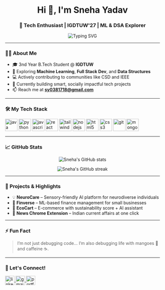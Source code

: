 <h1 align="center">Hi 👋, I'm Sneha Yadav</h1>
<h3 align="center">🚀 Tech Enthusiast | IGDTUW'27 | ML & DSA Explorer</h3>

<p align="center">
  <img src="https://readme-typing-svg.herokuapp.com?font=Fira+Code&weight=500&size=22&pause=1000&color=F75C7E&center=true&vCenter=true&width=435&lines=%20Passionate+about+AI+%7C+Web+Dev+%7C+DSA;Lifelong+Learner+%7C+Hackathon+Lover+%F0%9F%A4%96;Collaboration+%26+Impact-driven+projects+%F0%9F%92%BB" alt="Typing SVG" />
</p>


---

### 👩‍💻 About Me

- 🎓 3nd Year B.Tech Student @ **IGDTUW**
- 🧠 Exploring **Machine Learning**, **Full Stack Dev**, and **Data Structures**
- 💻 Actively contributing to communities like CSD and IEEE
- 🌱 Currently building smart, socially impactful tech projects
- 📫 Reach me at **sy0381718@gmail.com**

---

### 🛠️ My Tech Stack

<p align="left">
  <img src="https://cdn.jsdelivr.net/gh/devicons/devicon/icons/java/java-original.svg" alt="java" width="40" height="40"/>
  <img src="https://cdn.jsdelivr.net/gh/devicons/devicon/icons/python/python-original.svg" alt="python" width="40" height="40"/>
  <img src="https://cdn.jsdelivr.net/gh/devicons/devicon/icons/javascript/javascript-original.svg" alt="javascript" width="40" height="40"/>
  <img src="https://cdn.jsdelivr.net/gh/devicons/devicon/icons/react/react-original.svg" alt="react" width="40" height="40"/>
  <img src="https://cdn.jsdelivr.net/gh/devicons/devicon/icons/tailwindcss/tailwindcss-plain.svg" alt="tailwindcss" width="40" height="40"/>
  <img src="https://cdn.jsdelivr.net/gh/devicons/devicon/icons/nodejs/nodejs-original.svg" alt="nodejs" width="40" height="40"/>
  <img src="https://cdn.jsdelivr.net/gh/devicons/devicon/icons/html5/html5-original.svg" alt="html5" width="40" height="40"/>
  <img src="https://cdn.jsdelivr.net/gh/devicons/devicon/icons/css3/css3-original.svg" alt="css3" width="40" height="40"/>
  <img src="https://cdn.jsdelivr.net/gh/devicons/devicon/icons/git/git-original.svg" alt="git" width="40" height="40"/>
  <img src="https://cdn.jsdelivr.net/gh/devicons/devicon/icons/mongodb/mongodb-original.svg" alt="mongodb" width="40" height="40"/>
</p>

---

### 📈 GitHub Stats

<p align="center">
  <img src="https://github-readme-stats.vercel.app/api?username=snehayadav&show_icons=true&theme=tokyonight&hide_border=false&count_private=true" alt="Sneha's GitHub stats" />
</p>

<p align="center">
  <img src="https://github-readme-streak-stats.herokuapp.com/?user=snehayadav&theme=tokyonight&hide_border=false" alt="Sneha's GitHub streak" />
</p>

---

### 📌 Projects & Highlights

- 💡 **NeuroCare** – Sensory-friendly AI platform for neurodiverse individuals
- 💸 **Finverse** – ML-based finance management for small businesses
- 🌿 **EcoCart** – E-commerce with sustainability score + AI assistant
- 📰 **News Chrome Extension** – Indian current affairs at one click

---

### ⚡ Fun Fact

> I’m not just debugging code... I’m also debugging life with mangoes 🥭 and caffeine ☕.

---

### 🔗 Let's Connect!

<p align="left">
  <a href="https://www.linkedin.com/in/sneha-yadav-11a454283/" target="_blank">
    <img align="center" src="https://cdn.jsdelivr.net/gh/devicons/devicon/icons/linkedin/linkedin-original.svg" alt="linkedin" width="30" />
  </a>
  <a href="mailto:sy0381718@gmail.com" target="_blank">
    <img align="center" src="https://img.icons8.com/fluency/48/gmail-new.png" alt="gmail" width="30"/>
  </a>
  <a href="https://snehareactportfolio.vercel.app/" target="_blank">
    <img align="center" src="https://img.icons8.com/color/48/domain.png" alt="portfolio" width="30"/>
  </a>
</p>
